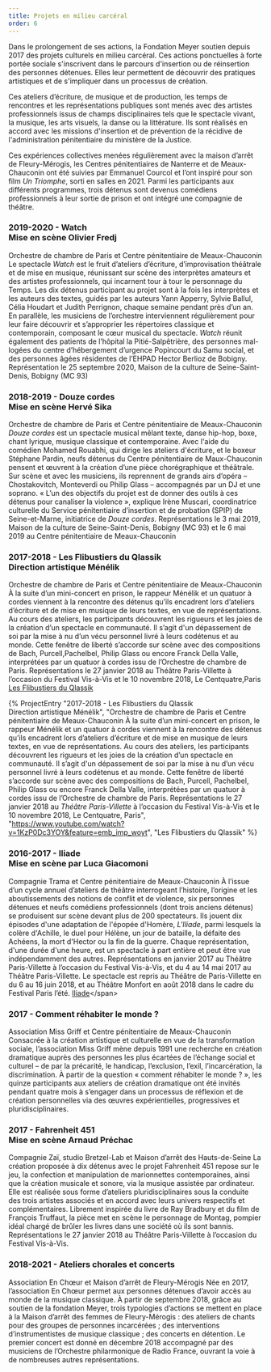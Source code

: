 ```yaml
---
title: Projets en milieu carcéral
order: 6
---
```


Dans le prolongement de ses actions, la Fondation Meyer soutien depuis 2017 des projets culturels en milieu carcéral. Ces actions ponctuelles à forte portée sociale s'inscrivent dans le parcours d'insertion ou de réinsertion des personnes détenues. Elles leur permettent de découvrir des pratiques artistiques et de s'impliquer dans un processus de création.

Ces ateliers d’écriture, de musique et de production, les temps de rencontres et les représentations publiques sont menés avec des artistes professionnels issus de champs disciplinaires tels que le spectacle vivant, la musique, les arts visuels, la danse ou la littérature. Ils sont réalisés en accord avec les missions d'insertion et de prévention de la récidive de l'administration pénitentiaire du ministère de la Justice.

Ces expériences collectives menées régulièrement avec la maison d’arrêt de Fleury-Mérogis, les Centres pénitentiaires de Nanterre et de Meaux-Chauconin ont été suivies par Emmanuel Courcol et l’ont inspiré pour son film *Un Triomphe*, sorti en salles en 2021. Parmi les participants aux différents programmes, trois détenus sont devenus comédiens professionnels à leur sortie de prison et ont intégré une compagnie de théâtre.

### 2019-2020 - <span>Watch <br> Mise en scène Olivier Fredj</span>

Orchestre de chambre de Paris et Centre pénitentiaire de Meaux-Chauconin
Le spectacle *Watch* est le fruit d’ateliers d’écriture, d’improvisation théâtrale et de mise en musique, réunissant sur scène des interprètes amateurs et des artistes professionnels, qui incarnent tour à tour le personnage du Temps.
Les dix détenus participant au projet sont à la fois les interprètes et les auteurs des textes, guidés par les auteurs Yann Apperry, Sylvie Ballul, Célia Houdart et Judith Perrignon, chaque semaine pendant près d’un an. En parallèle, les musiciens de l’orchestre interviennent régulièrement pour leur faire découvrir et s’approprier les répertoires classique et contemporain, composant le cœur musical du spectacle.
*Watch* réunit également des patients de l’hôpital la Pitié-Salpêtrière, des personnes mal-logées du centre d’hébergement d’urgence Popincourt du Samu social, et des personnes âgées résidentes de l’EHPAD Hector Berlioz de Bobigny.
Représentation le 25 septembre 2020, Maison de la culture de Seine-Saint-Denis, Bobigny (MC 93)

### 2018-2019 - <span>Douze cordes <br> Mise en scène Hervé Sika</span>

Orchestre de chambre de Paris et Centre pénitentiaire de Meaux-Chauconin
*Douze cordes* est un spectacle musical mêlant texte, danse hip-hop, boxe, chant lyrique, musique classique et contemporaine. Avec l'aide du comédien Mohamed Rouabhi, qui dirige les ateliers d'écriture, et le boxeur Stéphane Pardin, neufs détenus du Centre pénitentiaire de Maux-Chauconin pensent et œuvrent à la création d’une pièce chorégraphique et théâtrale. Sur scène et avec les musiciens, ils reprennent de grands airs d’opéra – Chostakovitch, Monteverdi ou Philip Glass – accompagnés par un DJ et une soprano. « L’un des objectifs du projet est de donner des outils à ces détenus pour canaliser la violence », explique Irène Muscari, coordinatrice culturelle du Service pénitentiaire d’insertion et de probation (SPIP) de Seine-et-Marne, initiatrice de *Douze cordes*.
Représentations le 3 mai 2019, Maison de la culture de Seine-Saint-Denis, Bobigny (MC 93) et le 6 mai 2019 au Centre pénitentiaire de Meaux-Chauconin


### 2017-2018 - <span>Les Flibustiers du Qlassik <br> Direction artistique Ménélik</span>
Orchestre de chambre de Paris et Centre pénitentiaire de Meaux-Chauconin
À la suite d’un mini-concert en prison, le rappeur Ménélik et un quatuor à cordes viennent à la rencontre des détenus qu’ils encadrent lors d’ateliers d’écriture et de mise en musique de leurs textes, en vue de représentations. Au cours des ateliers, les participants découvrent les rigueurs et les joies de la création d’un spectacle en communauté. Il s’agit d'un dépassement de soi par la mise à nu d’un vécu personnel livré à leurs codétenus et au monde. Cette fenêtre de liberté s’accorde sur scène avec des compositions de Bach, Purcell,Pachelbel, Philip Glass ou encore Franck Della Valle, interprétées par un quatuor à cordes issu de l’Orchestre de chambre de Paris.
Représentations le 27 janvier 2018 au Théâtre Paris-Villette à l’occasion du Festival Vis-à-Vis et le 10 novembre 2018, Le Centquatre,Paris [Les Flibustiers du Qlassik](https://www.youtube.com/watch?v=1KzP0Dc3YOY&feature=emb_imp_woyt)

{% ProjectEntry "2017-2018 - <span>Les Flibustiers du Qlassik <br> Direction artistique Ménélik</span>",
  "Orchestre de chambre de Paris et Centre pénitentiaire de Meaux-Chauconin
  À la suite d’un mini-concert en prison, le rappeur Ménélik et un quatuor à cordes viennent à la rencontre des détenus qu’ils encadrent lors d’ateliers d’écriture et de mise en musique de leurs textes, en vue de représentations. Au cours des ateliers, les participants découvrent les rigueurs et les joies de la création d’un spectacle en communauté. Il s’agit d'un dépassement de soi par la mise à nu d’un vécu personnel livré à leurs codétenus et au monde. Cette fenêtre de liberté s’accorde sur scène avec des compositions de Bach, Purcell, Pachelbel, Philip Glass ou encore Franck Della Valle, interprétées par un quatuor à cordes issu de l’Orchestre de chambre de Paris.
  Représentations le 27 janvier 2018 au *Théâtre Paris-Villette* à l’occasion du Festival Vis-à-Vis et le 10 novembre 2018, Le Centquatre, Paris", "https://www.youtube.com/watch?v=1KzP0Dc3YOY&feature=emb_imp_woyt", "Les Flibustiers du Qlassik"
%}

### 2016-2017 - <span>Iliade <br> Mise en scène par Luca Giacomoni</span>

Compagnie Trama et Centre pénitentiaire de Meaux-Chauconin
À l’issue d’un cycle annuel d’ateliers de théâtre interrogeant l’histoire, l’origine et les aboutissements des notions de conflit et de violence, six personnes détenues et neufs comédiens professionnels (dont trois anciens détenus) se produisent sur scène devant plus de 200 spectateurs. Ils jouent dix épisodes d'une adaptation de l'épopée d'Homère, *L'Iliade*, parmi lesquels la colère d'Achille, le duel pour Hélène, un jour de bataille, la défaite des Achéens, la mort d'Hector ou la fin de la guerre. Chaque représentation, d'une durée d'une heure, est un spectacle à part entière et peut être vue indépendamment des autres.
Représentations en janvier 2017 au Théâtre Paris-Villette à l’occasion du Festival Vis-à-Vis, et du 4 au 14 mai 2017 au Théâtre Paris-Villette.
Le spectacle est repris au Théâtre de Paris-Villette en du 6 au 16 juin 2018, et au Théâtre Monfort en août 2018 dans le cadre du Festival Paris l’été. <span class="side-note">[Iliade](https://vimeo.com/270505779?login=true#_=_)</span>

### 2017 - <span>Comment réhabiter le monde ?</span>

Association Miss Griff et Centre pénitentiaire de Meaux-Chauconin
Consacrée à la création artistique et culturelle en vue de la transformation sociale, l’association Miss Griff mène depuis 1991 une recherche en création dramatique auprès des personnes les plus écartées de l’échange social et culturel – de par la précarité, le handicap, l’exclusion, l’exil, l’incarcération, la discrimination. À partir de la question « comment réhabiter le monde ? », les quinze participants aux ateliers de création dramatique ont été invités pendant quatre mois à s’engager dans un processus de réflexion et de création personnelles via des œuvres expérientielles, progressives et pluridisciplinaires.

### 2017 - <span>Fahrenheit 451 <br> Mise en scène Arnaud Préchac</span>
Compagnie Zaï, studio Bretzel-Lab et Maison d’arrêt des Hauts-de-Seine
La création proposée à dix détenus avec le projet Fahrenheit 451 repose sur le jeu, la confection et manipulation de marionnettes contemporaines, ainsi que la création musicale et sonore, via la musique assistée par ordinateur. Elle est réalisée sous forme d’ateliers pluridisciplinaires sous la conduite des trois artistes associés et en accord avec leurs univers respectifs et complémentaires. Librement inspirée du livre de Ray Bradbury et du film de François Truffaut, la pièce met en scène le personnage de Montag, pompier idéal chargé de brûler les livres dans une société où ils sont bannis.
Représentations le 27 janvier 2018 au Théâtre Paris-Villette à l’occasion du Festival Vis-à-Vis.

### 2018-2021 - <span>Ateliers chorales et concerts</span>

Association En Chœur et Maison d’arrêt de Fleury-Mérogis
Née en 2017, l’association En Chœur permet aux personnes détenues d’avoir accès au monde de la musique classique. À partir de septembre 2018, grâce au soutien de la fondation Meyer, trois typologies d’actions se mettent en place à la Maison d’arrêt des femmes de Fleury-Mérogis : des ateliers de chants pour des groupes de personnes incarcérées ; des interventions d’instrumentistes de musique classique ; des concerts en détention.
Le premier concert est donné en décembre 2018 accompagné par des musiciens de l’Orchestre philarmonique de Radio France, ouvrant la voie à de nombreuses autres représentations.
